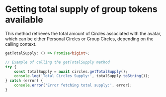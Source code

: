 # Getting total supply of group tokens available

This method retrieves the total amount of Circles associated with the avatar, which can be either Personal Circles or Group Circles, depending on the calling context.

```typescript
getTotalSupply: () => Promise<bigint>;

// Example of calling the getTotalSupply method
try {
    const totalSupply = await circles.getTotalSupply();
    console.log('Total Circles Supply:', totalSupply.toString());
} catch (error) {
    console.error('Error fetching total supply:', error);
}
```


